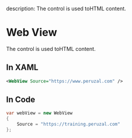 description: The control is used toHTML content.

# Web View

The control is used toHTML content.

## In XAML

```xml
<WebView Source="https://www.peruzal.com" />
```

## In Code

```csharp
var webView = new WebView
{
    Source = "https://training.peruzal.com"
};
```